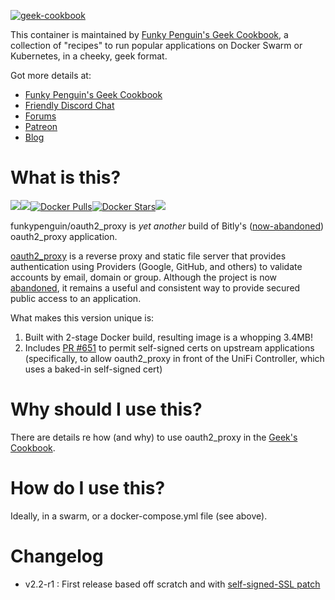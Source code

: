 [cookbookurl]: https://geek-cookbook.funkypenguin.co.nz
[kitchenurl]: https://discourse.kitchen.funkypenguin.co.nz
[discordurl]: http://chat.funkypenguin.co.nz
[patreonurl]: https://patreon.com/funkypenguin
[blogurl]: https://www.funkypenguin.co.nz
[appurl]: https://github.com/bitly/oauth2_proxy
[hub]: https://hub.docker.com/r/funkypenguin/oauth2_proxy/

[![geek-cookbook](https://raw.githubusercontent.com/funkypenguin/www.funkypenguin.co.nz/master/images/apple-icon-60x60.png)][cookbookurl]

This container is maintained by [Funky Penguin's Geek Cookbook][cookbookurl], a collection of "recipes" to run popular applications
on Docker Swarm or Kubernetes, in a cheeky, geek format.

Got more details at:
* [Funky Penguin's Geek Cookbook][cookbookurl]
* [Friendly Discord Chat][discordurl]
* [Forums][kitchenurl]
* [Patreon][patreonurl]
* [Blog][blogurl]

# What is this?

[![](https://images.microbadger.com/badges/version/funkypenguin/oauth2_proxy.svg)](https://microbadger.com/images/funkypenguin/oauth2_proxy "Get your own version badge on microbadger.com")[![](https://images.microbadger.com/badges/image/funkypenguin/oauth2_proxy.svg)](https://microbadger.com/images/funkypenguin/oauth2_proxy "Get your own image badge on microbadger.com")[![Docker Pulls](https://img.shields.io/docker/pulls/funkypenguin/oauth2_proxy.svg)][hub][![Docker Stars](https://img.shields.io/docker/stars/funkypenguin/oauth2_proxy.svg)][hub][![](https://images.microbadger.com/badges/commit/funkypenguin/oauth2_proxy.svg)](https://microbadger.com/images/oauth2_proxy "Get your own commit badge on microbadger.com")

funkypenguin/oauth2_proxy is _yet another_ build of Bitly's ([now-abandoned](https://github.com/bitly/oauth2_proxy/issues/628#issuecomment-417121636)) oauth2_proxy application.

[oauth2_proxy][appurl] is a reverse proxy and static file server that provides authentication using Providers (Google, GitHub, and others) to validate accounts by email, domain or group. Although the project is now [abandoned](https://github.com/bitly/oauth2_proxy/issues/628#issuecomment-417121636), it remains a useful and consistent way to provide secured public access to an application. 

What makes this version unique is:

1. Built with 2-stage Docker build, resulting image is a whopping 3.4MB!
2. Includes [PR #651](https://github.com/bitly/oauth2_proxy/pull/651) to permit self-signed certs on upstream applications (specifically, to allow oauth2_proxy in front of the UniFi Controller, which uses a baked-in self-signed cert)

# Why should I use this?

There are details re how (and why) to use oauth2_proxy in the [Geek's Cookbook](https://geek-cookbook.funkypenguin.co.nz/reference/oauth_proxy/).

# How do I use this?

Ideally, in a swarm, or a docker-compose.yml file (see above).

# Changelog

* v2.2-r1 : First release based off scratch and with [self-signed-SSL patch](https://github.com/bitly/oauth2_proxy/pull/651/commits/3899576c07a51cf94307d679c76aafd72dcba4f2)
